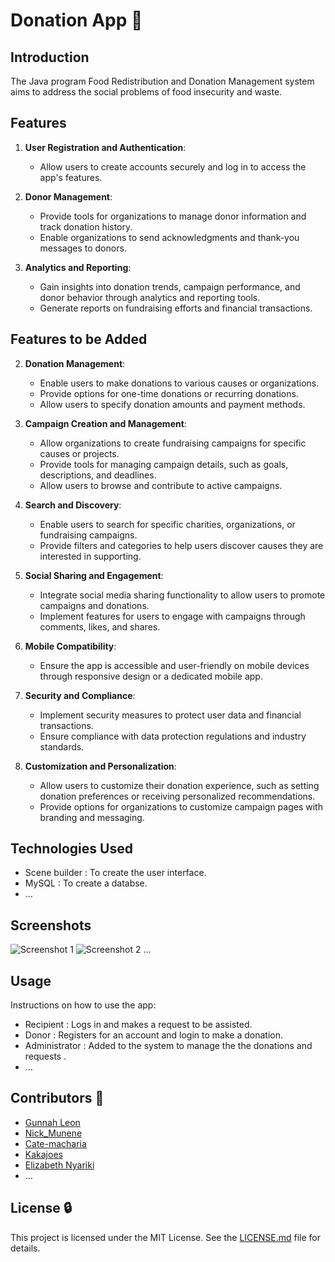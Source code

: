 # Donation App :palms_up_together:

## Introduction
The Java program Food Redistribution and Donation Management system aims to address the social problems of food insecurity and waste.

## Features

1. **User Registration and Authentication**:
   - Allow users to create accounts securely and log in to access the app's features.

6. **Donor Management**:
   - Provide tools for organizations to manage donor information and track donation history.
   - Enable organizations to send acknowledgments and thank-you messages to donors.

7. **Analytics and Reporting**:
   - Gain insights into donation trends, campaign performance, and donor behavior through analytics and reporting tools.
   - Generate reports on fundraising efforts and financial transactions.

## Features to be Added

2. **Donation Management**:
   - Enable users to make donations to various causes or organizations.
   - Provide options for one-time donations or recurring donations.
   - Allow users to specify donation amounts and payment methods.

3. **Campaign Creation and Management**:
   - Allow organizations to create fundraising campaigns for specific causes or projects.
   - Provide tools for managing campaign details, such as goals, descriptions, and deadlines.
   - Allow users to browse and contribute to active campaigns.

4. **Search and Discovery**:
   - Enable users to search for specific charities, organizations, or fundraising campaigns.
   - Provide filters and categories to help users discover causes they are interested in supporting.

5. **Social Sharing and Engagement**:
   - Integrate social media sharing functionality to allow users to promote campaigns and donations.
   - Implement features for users to engage with campaigns through comments, likes, and shares.

8. **Mobile Compatibility**:
   - Ensure the app is accessible and user-friendly on mobile devices through responsive design or a dedicated mobile app.

9. **Security and Compliance**:
   - Implement security measures to protect user data and financial transactions.
   - Ensure compliance with data protection regulations and industry standards.

10. **Customization and Personalization**:
    - Allow users to customize their donation experience, such as setting donation preferences or receiving personalized recommendations.
    - Provide options for organizations to customize campaign pages with branding and messaging.


## Technologies Used
- Scene builder : To create the user interface.
- MySQL : To create a databse.
- ...

## Screenshots
![Screenshot 1](screenshot1.png)
![Screenshot 2](screenshot2.png)
...


## Usage
Instructions on how to use the app:
- Recipient : Logs in and makes a request to be assisted.
- Donor : Registers for an account and login to make a donation.
- Administrator : Added to the system to manage the the donations and requests .
- ...

## Contributors :handshake:

- [Gunnah Leon](https://github.com/Sir-Leon1)
- [Nick_Munene](https://github.com/NickM101)
- [Cate-macharia](https://github.com/Cate-macharia)
- [Kakajoes](https://github.com/Kakajoes)
- [Elizabeth Nyariki](https://github.com/leeyz4)
- ...


## License :lock:
This project is licensed under the MIT License. See the [LICENSE.md](LICENSE.md) file for details.
